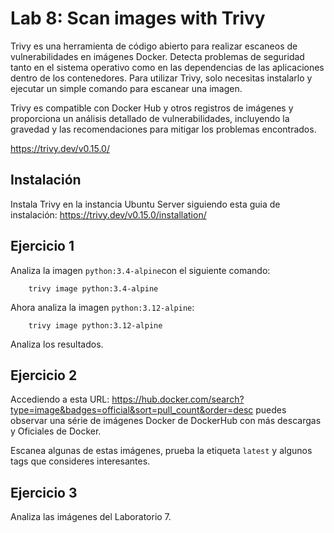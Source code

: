 # Lab 8: Scan images with Trivy

Trivy es una herramienta de código abierto para realizar escaneos de vulnerabilidades en imágenes Docker. Detecta problemas de seguridad tanto en el sistema operativo como en las dependencias de las aplicaciones dentro de los contenedores. Para utilizar Trivy, solo necesitas instalarlo y ejecutar un simple comando para escanear una imagen.

Trivy es compatible con Docker Hub y otros registros de imágenes y proporciona un análisis detallado de vulnerabilidades, incluyendo la gravedad y las recomendaciones para mitigar los problemas encontrados.

https://trivy.dev/v0.15.0/

## Instalación 

Instala Trivy en la instancia Ubuntu Server siguiendo esta guia de instalación: https://trivy.dev/v0.15.0/installation/

## Ejercicio 1

Analiza la imagen `python:3.4-alpine`con el siguiente comando:

        trivy image python:3.4-alpine

Ahora analiza la imagen `python:3.12-alpine`:

        trivy image python:3.12-alpine

Analiza los resultados.

## Ejercicio 2

Accediendo a esta URL: https://hub.docker.com/search?type=image&badges=official&sort=pull_count&order=desc puedes observar una série de imágenes Docker de DockerHub con más descargas y Oficiales de Docker.

Escanea algunas de estas imágenes, prueba la etiqueta `latest` y algunos tags que consideres interesantes.

## Ejercicio 3

Analiza las imágenes del Laboratorio 7.